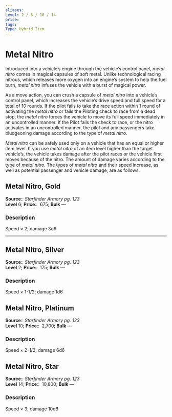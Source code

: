```yaml
---
aliases: 
Level: 2 / 6 / 10 / 14  
price:  
tags: 
Type: Hybrid Item
---
```


# Metal Nitro

Introduced into a vehicle’s engine through the vehicle’s control panel, _metal nitro_ comes in magical capsules of soft metal. Unlike technological racing nitrous, which releases more oxygen into an engine’s system to help the fuel burn, _metal nitro_ infuses the vehicle with a burst of magical power.  
  
As a move action, you can crush a capsule of _metal nitro_ into a vehicle’s control panel, which increases the vehicle’s drive speed and full speed for a total of 10 rounds. If the pilot fails to take the race action within 1 round of activating the _metal nitro_ or fails the Piloting check to race from a dead stop, the _metal nitro_ forces the vehicle to move its full speed immediately in an uncontrolled manner. If the Pilot fails the check to race, or the nitro activates in an uncontrolled manner, the pilot and any passengers take bludgeoning damage according to the type of _metal nitro_.  
  
_Metal nitro_ can be safely used only on a vehicle that has an equal or higher item level. If you use _metal nitro_ of an item level higher than the target vehicle’s, the vehicle takes damage after the pilot races or the vehicle first moves because of the nitro. The amount of damage varies according to the type of _metal nitro_. The types of _metal nitro_ and their speed increase, as well as potential passenger and vehicle damage, are as follows.  

## Metal Nitro, Gold

**Source**:: _Starfinder Armory pg. 123_  
**Level** 6;
**Price**::  675; **Bulk** —

### Description

Speed × 2; damage 3d6

---

## Metal Nitro, Silver

**Source**:: _Starfinder Armory pg. 123_  
**Level** 2;
**Price**::  175; **Bulk** —

### Description

Speed × 1-1/2; damage 1d6

## Metal Nitro, Platinum

**Source**:: _Starfinder Armory pg. 123_  
**Level** 10;
**Price**::  2,700; **Bulk** —

### Description

Speed × 2-1/2; damage 6d6

## Metal Nitro, Star

**Source**:: _Starfinder Armory pg. 123_  
**Level** 14;
**Price**::  10,800; **Bulk** —

### Description

Speed × 3; damage 10d6
